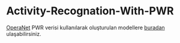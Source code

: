# Activity-Recognation-With-PWR
[OperaNet](https://www.nature.com/articles/s41597-022-01573-2) PWR verisi kullanılarak oluşturulan modellere [buradan](https://drive.google.com/drive/folders/1qw5QzTE6C1jT2Z6ZEYiUUbuvNyR7PO6_?usp=drive_link) ulaşabilirsiniz.
